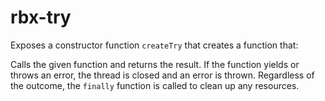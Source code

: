 # rbx-try

Exposes a constructor function `createTry` that creates a function that:

Calls the given function and returns the result.
If the function yields or throws an error, the thread is closed and an error is thrown.
Regardless of the outcome, the `finally` function is called to clean up any resources.